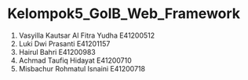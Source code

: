 # Kelompok5_GolB_Web_Framework
1. Vasyilla Kautsar Al Fitra Yudha E41200512
2. Luki Dwi Prasanti E41201157
3. Hairul Bahri E41200983
4. Achmad Taufiq Hidayat E41200710
5. Misbachur Rohmatul Isnaini E41200718
